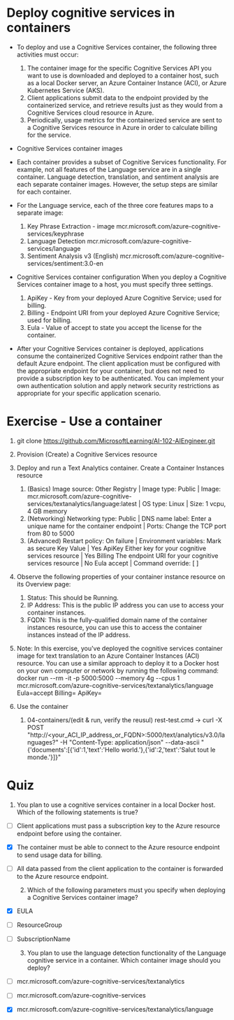 # Deploy cognitive services in containers
* To deploy and use a Cognitive Services container, the following three activities must occur:
    1. The container image for the specific Cognitive Services API you want to use is downloaded and deployed to a container host, such as a local Docker server, an Azure Container Instance (ACI), or Azure Kubernetes Service (AKS).
    2. Client applications submit data to the endpoint provided by the containerized service, and retrieve results just as they would from a Cognitive Services cloud resource in Azure.
    3. Periodically, usage metrics for the containerized service are sent to a Cognitive Services resource in Azure in order to calculate billing for the service.

* Cognitive Services container images
* Each container provides a subset of Cognitive Services functionality. For example, not all features of the Language service are in a single container. Language detection, translation, and sentiment analysis are each separate container images. However, the setup steps are similar for each container.

* For the Language service, each of the three core features maps to a separate image:
    1. Key Phrase Extraction  - image	mcr.microsoft.com/azure-cognitive-services/keyphrase
    2. Language Detection	mcr.microsoft.com/azure-cognitive-services/language
    3. Sentiment Analysis v3 (English)	mcr.microsoft.com/azure-cognitive-services/sentiment:3.0-en

* Cognitive Services container configuration
When you deploy a Cognitive Services container image to a host, you must specify three settings.
    1. ApiKey	- Key from your deployed Azure Cognitive Service; used for billing.
    2. Billing - Endpoint URI from your deployed Azure Cognitive Service; used for billing.
    3. Eula	- Value of accept to state you accept the license for the container.
    
* After your Cognitive Services container is deployed, applications consume the containerized Cognitive Services endpoint rather than the default Azure endpoint. The client application must be configured with the appropriate endpoint for your container, but does not need to provide a subscription key to be authenticated. You can implement your own authentication solution and apply network security restrictions as appropriate for your specific application scenario.

# Exercise - Use a container
  1. git clone https://github.com/MicrosoftLearning/AI-102-AIEngineer.git 
  2. Provision (Create) a Cognitive Services resource
  3. Deploy and run a Text Analytics container. Create a Container Instances resource
      1. (Basics) Image source: Other Registry | Image type: Public | Image: mcr.microsoft.com/azure-cognitive-services/textanalytics/language:latest | OS type: Linux | Size: 1 vcpu, 4 GB memory 
      2. (Networking) Networking type: Public | DNS name label: Enter a unique name for the container endpoint | Ports: Change the TCP port from 80 to 5000 
      3. (Advanced) Restart policy: On failure | Environment variables: Mark as secure	Key	Value | Yes	ApiKey	Either key for your cognitive services resource | Yes	Billing	The endpoint URI for your cognitive services resource | No	Eula	accept | Command override: [ ]
  4. Observe the following properties of your container instance resource on its Overview page:
      1. Status: This should be Running.
      2. IP Address: This is the public IP address you can use to access your container instances.
      3. FQDN: This is the fully-qualified domain name of the container instances resource, you can use this to access the container instances instead of the IP address.
      
  5. Note: In this exercise, you've deployed the cognitive services container image for text translation to an Azure Container Instances (ACI) resource. You can use a similar approach to deploy it to a Docker host on your own computer or network by running the following command: docker run --rm -it -p 5000:5000 --memory 4g --cpus 1 mcr.microsoft.com/azure-cognitive-services/textanalytics/language Eula=accept Billing=<yourEndpoint> ApiKey=<yourKey>

  6. Use the container
        1. 04-containers/(edit & run, verify the reusul) rest-test.cmd -> curl -X POST "http://<your_ACI_IP_address_or_FQDN>:5000/text/analytics/v3.0/languages?" -H "Content-Type: application/json" --data-ascii "{'documents':[{'id':1,'text':'Hello world.'},{'id':2,'text':'Salut tout le monde.'}]}"
  
  # Quiz 
  1. You plan to use a cognitive services container in a local Docker host. Which of the following statements is true?
* [ ] Client applications must pass a subscription key to the Azure resource endpoint before using the container.
* [x] The container must be able to connect to the Azure resource endpoint to send usage data for billing.
* [ ] All data passed from the client application to the container is forwarded to the Azure resource endpoint.

  2. Which of the following parameters must you specify when deploying a Cognitive Services container image?
* [x] EULA
* [ ] ResourceGroup
* [ ] SubscriptionName

  3. You plan to use the language detection functionality of the Language cognitive service in a container. Which container image should you deploy?
* [ ] mcr.microsoft.com/azure-cognitive-services/textanalytics
* [ ] mcr.microsoft.com/azure-cognitive-services
* [x] mcr.microsoft.com/azure-cognitive-services/textanalytics/language
  
